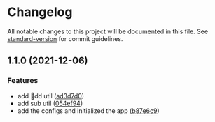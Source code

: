 # Changelog

All notable changes to this project will be documented in this file. See [standard-version](https://github.com/conventional-changelog/standard-version) for commit guidelines.

## 1.1.0 (2021-12-06)


### Features

* add dd util ([ad3d7d0](https://github.com/yosefbeder/testing-conventional-commits/commit/ad3d7d08ea5d0addc1958e1ba4fdb104d4a2ccb7))
* add sub util ([054ef94](https://github.com/yosefbeder/testing-conventional-commits/commit/054ef94e4770ee2d3fb53644218c66d690b9cc7d))
* add the configs and initialized the app ([b87e6c9](https://github.com/yosefbeder/testing-conventional-commits/commit/b87e6c97ddcbc59757b5092db19d6ccd5dc3819b))
